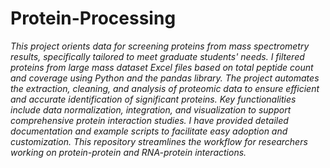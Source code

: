 # Protein-Processing
_This project orients data for screening proteins from mass spectrometry results, specifically tailored to meet graduate students' needs. I filtered proteins from large mass dataset Excel files based on total peptide count and coverage using Python and the pandas library. The project automates the extraction, cleaning, and analysis of proteomic data to ensure efficient and accurate identification of significant proteins. Key functionalities include data normalization, integration, and visualization to support comprehensive protein interaction studies. I have provided detailed documentation and example scripts to facilitate easy adoption and customization. This repository streamlines the workflow for researchers working on protein-protein and RNA-protein interactions._
